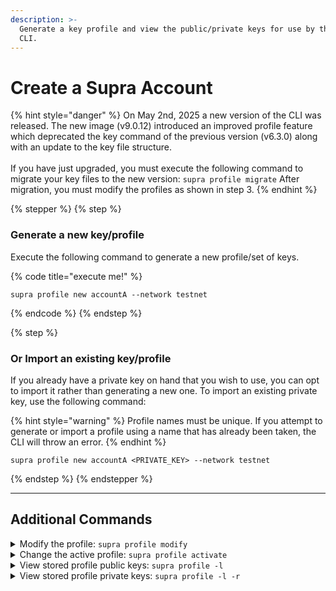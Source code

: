 ```yaml
---
description: >-
  Generate a key profile and view the public/private keys for use by the Supra
  CLI.
---
```


# Create a Supra Account

{% hint style="danger" %}
On May 2nd, 2025 a new version of the CLI was released. The new image (v9.0.12) introduced an improved profile feature which deprecated the key command of the previous version (v6.3.0) along with an update to the key file structure.\
\
If you have just upgraded, you must execute the following command to migrate your key files to the new version: `supra profile migrate` After migration, you must modify the profiles as shown in step 3.
{% endhint %}

{% stepper %}
{% step %}
### Generate a new key/profile

Execute the following command to generate a new profile/set of keys.&#x20;

{% code title="execute me!" %}
```
supra profile new accountA --network testnet
```
{% endcode %}
{% endstep %}

{% step %}
### Or Import an existing key/profile

If you already have a private key on hand that you wish to use, you can opt to import it rather than generating a new one. To import an existing private key, use the following command:

{% hint style="warning" %}
Profile names must be unique. If you attempt to generate or import a profile using a name that has already been taken, the CLI will throw an error.
{% endhint %}

```
supra profile new accountA <PRIVATE_KEY> --network testnet
```
{% endstep %}
{% endstepper %}

***

## Additional Commands

<details>

<summary>Modify the profile: <code>supra profile modify</code></summary>

The new version of profiles contain the `rpc_url`, `faucet_url`, and `chain_id` associated with the profile. CLI commands will use the stored values of the calling profile for the respective command parameters unless manually overwritten. The above commands to create a new profile or import an existing profile will set the initial values to that of the testnet. If you wish to use the profile on mainnet, you must modify the profile with the mainnet values.\
\
To modify a profile, use the following command with the desired network:

```
supra profile modify accountA --network <localnet/testnet/mainnet/custom>
```

</details>

<details>

<summary>Change the active profile: <code>supra profile activate</code></summary>

{% hint style="info" %}
CLI commands will be executed from the active profile.
{% endhint %}

To activate another profile, use the following command:

```
supra profile activate accountA
```

</details>

<details>

<summary>View stored profile public keys: <code>supra profile -l</code></summary>

{% hint style="info" %}
The active profile will be displayed with a `(*)` by the profile name.
{% endhint %}

If you wish to view existing keys within your current directory, use the following command:

```
supra profile -l
```

</details>

<details>

<summary>View stored profile private keys: <code>supra profile -l -r</code></summary>

{% hint style="danger" %}
This will print the private keys of all profiles to your terminal. Make sure you are not live streaming, recording, screensharing, etc. before executing this command to prevent compromising your keys.
{% endhint %}

If you wish to view the private key of your profile(s), use the following command:

```
supra profile -l -r
```

</details>
